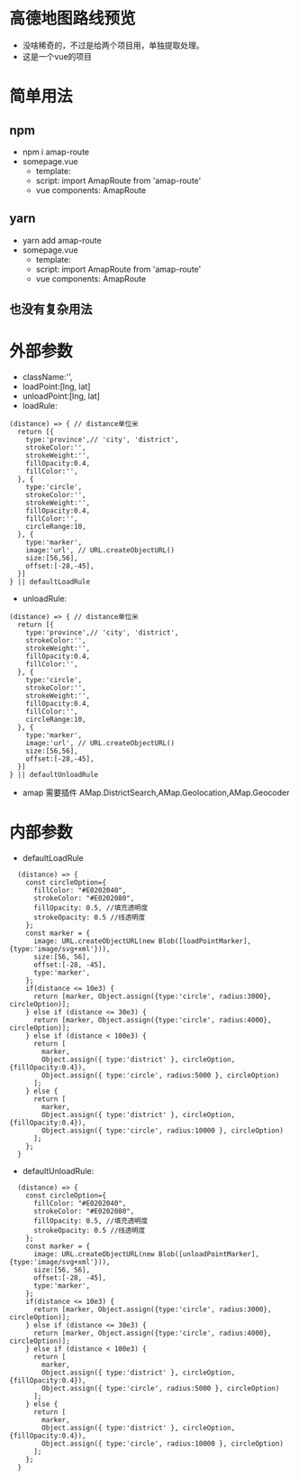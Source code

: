 # 高德地图路线预览 #
  * 没啥稀奇的，不过是给两个项目用，单独提取处理。
  * 这是一个vue的项目
  
# 简单用法 #

## npm ##
  * npm i amap-route
  * somepage.vue 
    * template: <amap-route :amap="amap" :loadPoint="loadPoint" unloadPoint="unloadPoint"/>
    * script: import AmapRoute from 'amap-route'
    * vue components: AmapRoute

## yarn ##
  * yarn add amap-route
  * somepage.vue 
    * template: <amap-route :amap="amap" :loadPoint="loadPoint" unloadPoint="unloadPoint"/>
    * script: import AmapRoute from 'amap-route'
    * vue components: AmapRoute

## 也没有复杂用法 ##

# 外部参数 #
  * className:'',
  * loadPoint:[lng, lat]
  * unloadPoint:[lng, lat]
  * loadRule:
  
  ```
  (distance) => { // distance单位米
    return [{
      type:'province',// 'city', 'district', 
      strokeColor:'',
      strokeWeight:'',
      fillOpacity:0.4,
      fillColor:'',
    }, {
      type:'circle',
      strokeColor:'',
      strokeWeight:'',
      fillOpacity:0.4,
      fillColor:'',
      circleRange:10,
    }, {
      type:'marker',
      image:'url', // URL.createObjectURL()
      size:[56,56],
      offset:[-28,-45],
    }]
  } || defaultLoadRule
  ```
  
  * unloadRule:
  
  ```
  (distance) => { // distance单位米
    return [{
      type:'province',// 'city', 'district', 
      strokeColor:'',
      strokeWeight:'',
      fillOpacity:0.4,
      fillColor:'',
    }, {
      type:'circle',
      strokeColor:'',
      strokeWeight:'',
      fillOpacity:0.4,
      fillColor:'',
      circleRange:10,
    }, {
      type:'marker',
      image:'url', // URL.createObjectURL()
      size:[56,56],
      offset:[-28,-45],
    }]
  } || defaultUnloadRule
  ```
  
  * amap 需要插件 AMap.DistrictSearch,AMap.Geolocation,AMap.Geocoder

# 内部参数 #
  * defaultLoadRule
  
  ```
    (distance) => {
      const circleOption={
        fillColor: "#E0202040",
        strokeColor: "#E0202080",
        fillOpacity: 0.5, //填充透明度
        strokeOpacity: 0.5 //线透明度
      };
      const marker = {
        image: URL.createObjectURL(new Blob([loadPointMarker], {type:'image/svg+xml'})),
        size:[56, 56],
        offset:[-28, -45],
        type:'marker',
      };
      if(distance <= 10e3) {
        return [marker, Object.assign({type:'circle', radius:3000}, circleOption)];
      } else if (distance <= 30e3) {
        return [marker, Object.assign({type:'circle', radius:4000}, circleOption)];
      } else if (distance < 100e3) {
        return [
          marker,
          Object.assign({ type:'district' }, circleOption, {fillOpacity:0.4}),
          Object.assign({ type:'circle', radius:5000 }, circleOption)
        ];
      } else {
        return [
          marker,
          Object.assign({ type:'district' }, circleOption, {fillOpacity:0.4}),
          Object.assign({ type:'circle', radius:10000 }, circleOption)
        ];
      };
    }
  ```
  
  * defaultUnloadRule:
  
  ```
    (distance) => {
      const circleOption={
        fillColor: "#E0202040",
        strokeColor: "#E0202080",
        fillOpacity: 0.5, //填充透明度
        strokeOpacity: 0.5 //线透明度
      };
      const marker = {
        image: URL.createObjectURL(new Blob([unloadPointMarker], {type:'image/svg+xml'})),
        size:[56, 56],
        offset:[-28, -45],
        type:'marker',
      };
      if(distance <= 10e3) {
        return [marker, Object.assign({type:'circle', radius:3000}, circleOption)];
      } else if (distance <= 30e3) {
        return [marker, Object.assign({type:'circle', radius:4000}, circleOption)];
      } else if (distance < 100e3) {
        return [
          marker,
          Object.assign({ type:'district' }, circleOption, {fillOpacity:0.4}),
          Object.assign({ type:'circle', radius:5000 }, circleOption)
        ];
      } else {
        return [
          marker,
          Object.assign({ type:'district' }, circleOption, {fillOpacity:0.4}),
          Object.assign({ type:'circle', radius:10000 }, circleOption)
        ];
      };
    }
  ```
  
